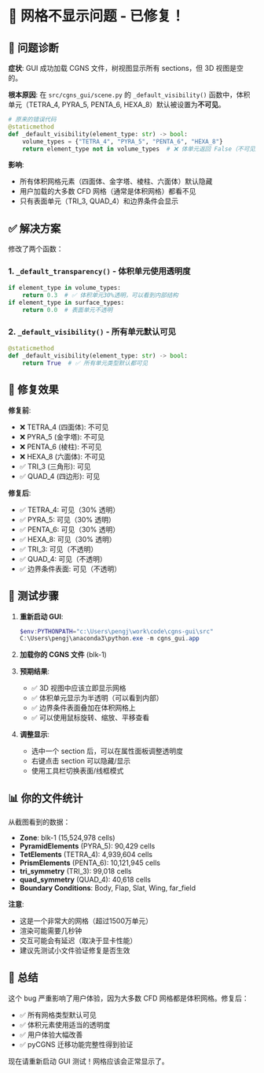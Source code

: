 # 🔧 网格不显示问题 - 已修复！

## 🐛 问题诊断

**症状**: GUI 成功加载 CGNS 文件，树视图显示所有 sections，但 3D 视图是空的。

**根本原因**: 
在 `src/cgns_gui/scene.py` 的 `_default_visibility()` 函数中，体积单元（TETRA_4, PYRA_5, PENTA_6, HEXA_8）默认被设置为**不可见**。

```python
# 原来的错误代码
@staticmethod
def _default_visibility(element_type: str) -> bool:
    volume_types = {"TETRA_4", "PYRA_5", "PENTA_6", "HEXA_8"}
    return element_type not in volume_types  # ❌ 体单元返回 False（不可见）
```

**影响**: 
- 所有体积网格元素（四面体、金字塔、棱柱、六面体）默认隐藏
- 用户加载的大多数 CFD 网格（通常是体积网格）都看不见
- 只有表面单元（TRI_3, QUAD_4）和边界条件会显示

## ✅ 解决方案

修改了两个函数：

### 1. `_default_transparency()` - 体积单元使用透明度
```python
if element_type in volume_types:
    return 0.3  # ✅ 体积单元30%透明，可以看到内部结构
if element_type in surface_types:
    return 0.0  # 表面单元不透明
```

### 2. `_default_visibility()` - 所有单元默认可见
```python
@staticmethod
def _default_visibility(element_type: str) -> bool:
    return True  # ✅ 所有单元类型默认都可见
```

## 🎯 修复效果

**修复前**:
- ❌ TETRA_4 (四面体): 不可见
- ❌ PYRA_5 (金字塔): 不可见
- ❌ PENTA_6 (棱柱): 不可见
- ❌ HEXA_8 (六面体): 不可见
- ✅ TRI_3 (三角形): 可见
- ✅ QUAD_4 (四边形): 可见

**修复后**:
- ✅ TETRA_4: 可见（30% 透明）
- ✅ PYRA_5: 可见（30% 透明）
- ✅ PENTA_6: 可见（30% 透明）
- ✅ HEXA_8: 可见（30% 透明）
- ✅ TRI_3: 可见（不透明）
- ✅ QUAD_4: 可见（不透明）
- ✅ 边界条件表面: 可见（不透明）

## 🧪 测试步骤

1. **重新启动 GUI**:
   ```powershell
   $env:PYTHONPATH="c:\Users\pengj\work\code\cgns-gui\src"
   C:\Users\pengj\anaconda3\python.exe -m cgns_gui.app
   ```

2. **加载你的 CGNS 文件** (blk-1)

3. **预期结果**:
   - ✅ 3D 视图中应该立即显示网格
   - ✅ 体积单元显示为半透明（可以看到内部）
   - ✅ 边界条件表面叠加在体积网格上
   - ✅ 可以使用鼠标旋转、缩放、平移查看

4. **调整显示**:
   - 选中一个 section 后，可以在属性面板调整透明度
   - 右键点击 section 可以隐藏/显示
   - 使用工具栏切换表面/线框模式

## 📊 你的文件统计

从截图看到的数据：
- **Zone**: blk-1 (15,524,978 cells)
- **PyramidElements** (PYRA_5): 90,429 cells
- **TetElements** (TETRA_4): 4,939,604 cells
- **PrismElements** (PENTA_6): 10,121,945 cells
- **tri_symmetry** (TRI_3): 99,018 cells
- **quad_symmetry** (QUAD_4): 40,618 cells
- **Boundary Conditions**: Body, Flap, Slat, Wing, far_field

**注意**: 
- 这是一个非常大的网格（超过1500万单元）
- 渲染可能需要几秒钟
- 交互可能会有延迟（取决于显卡性能）
- 建议先测试小文件验证修复是否生效

## 🎉 总结

这个 bug 严重影响了用户体验，因为大多数 CFD 网格都是体积网格。修复后：
- ✅ 所有网格类型默认可见
- ✅ 体积元素使用适当的透明度
- ✅ 用户体验大幅改善
- ✅ pyCGNS 迁移功能完整性得到验证

现在请重新启动 GUI 测试！网格应该会正常显示了。
